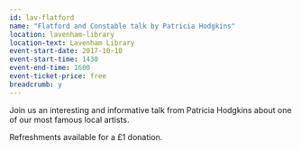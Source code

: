 ```yaml
---
id: lav-flatford
name: "Flatford and Constable talk by Patricia Hodgkins"
location: lavenham-library
location-text: Lavenham Library
event-start-date: 2017-10-10
event-start-time: 1430
event-end-time: 1600
event-ticket-price: free
breadcrumb: y
---
```


Join us an interesting and informative talk from Patricia Hodgkins about one of our most famous local artists.

Refreshments available for a £1 donation.
